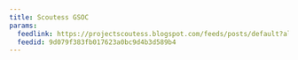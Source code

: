 ```yaml
---
title: Scoutess GSOC
params:
  feedlink: https://projectscoutess.blogspot.com/feeds/posts/default?alt=rss
  feedid: 9d079f383fb017623a0bc9d4b3d589b4
---
```

